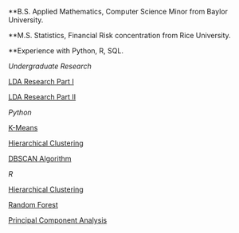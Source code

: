 **B.S. Applied Mathematics, Computer Science Minor from Baylor University.

**M.S. Statistics, Financial Risk concentration from Rice University.

**Experience with Python, R, SQL.


*Undergraduate Research*  

[LDA Research Part I](lda_part1.html)  

[LDA Research Part II](lda_part2.html)  


*Python*  

[K-Means](kmeans.html)  

[Hierarchical Clustering](hclustering_python.html)  

[DBSCAN Algorithm](dbscan.html) 


*R*  

[Hierarchical Clustering](hclustering_R.html)  

[Random Forest](credit_card_def_R.html)  

[Principal Component Analysis](pca.html)
